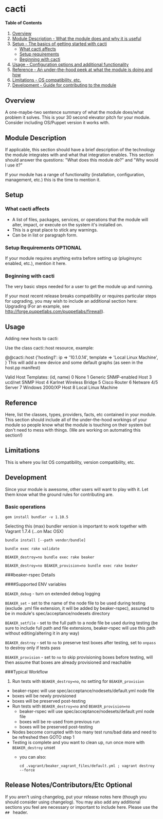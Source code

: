 # cacti

#### Table of Contents

1. [Overview](#overview)
2. [Module Description - What the module does and why it is useful](#module-description)
3. [Setup - The basics of getting started with cacti](#setup)
    * [What cacti affects](#what-cacti-affects)
    * [Setup requirements](#setup-requirements)
    * [Beginning with cacti](#beginning-with-cacti)
4. [Usage - Configuration options and additional functionality](#usage)
5. [Reference - An under-the-hood peek at what the module is doing and how](#reference)
5. [Limitations - OS compatibility, etc.](#limitations)
6. [Development - Guide for contributing to the module](#development)

## Overview

A one-maybe-two sentence summary of what the module does/what problem it solves.
This is your 30 second elevator pitch for your module. Consider including
OS/Puppet version it works with.

## Module Description

If applicable, this section should have a brief description of the technology
the module integrates with and what that integration enables. This section
should answer the questions: "What does this module *do*?" and "Why would I use
it?"

If your module has a range of functionality (installation, configuration,
management, etc.) this is the time to mention it.

## Setup

### What cacti affects

* A list of files, packages, services, or operations that the module will alter,
  impact, or execute on the system it's installed on.
* This is a great place to stick any warnings.
* Can be in list or paragraph form.

### Setup Requirements **OPTIONAL**

If your module requires anything extra before setting up (pluginsync enabled,
etc.), mention it here.

### Beginning with cacti

The very basic steps needed for a user to get the module up and running.

If your most recent release breaks compatibility or requires particular steps
for upgrading, you may wish to include an additional section here: Upgrading
(For an example, see http://forge.puppetlabs.com/puppetlabs/firewall).

## Usage

Adding new hosts to cacti:

Use the class cacti::host resource, example:

@@cacti::host {'hosting1':
  ip       => '10.1.0.14',
  template => 'Local Linux Machine',
}
This will add a new device and some default graphs (as seen in the host.pp manifest)

Valid Host Templates: (id, name)
0	None
1	Generic SNMP-enabled Host
3	ucd/net SNMP Host
4	Karlnet Wireless Bridge
5	Cisco Router
6	Netware 4/5 Server
7	Windows 2000/XP Host
8	Local Linux Machine


## Reference

Here, list the classes, types, providers, facts, etc contained in your module.
This section should include all of the under-the-hood workings of your module so
people know what the module is touching on their system but don't need to mess
with things. (We are working on automating this section!)

## Limitations

This is where you list OS compatibility, version compatibility, etc.

## Development

Since your module is awesome, other users will want to play with it. Let them
know what the ground rules for contributing are.

### Basic operations

```
gem install bundler -v 1.10.5
```
Selecting this (max) bundler version is important to work together with
Vagrant 1.7.4 (...on Mac OSX)

```
bundle install [--path vendor/bundle]
```

```
bundle exec rake validate
```

```
BEAKER_destroy=no bundle exec rake beaker
```
```
BEAKER_destroy=no BEAKER_provision=no bundle exec rake beaker
```

###beaker-rspec Details

####Supported ENV variables

`BEAKER_debug` - turn on extended debug logging

`BEAKER_set` - set to the name of the node file to be used during testing (exclude .yml file extension, it will be added by beaker-rspec), assumed to be in module's spec/acceptance/nodesets directory

`BEAKER_setfile` - set to the full path to a node file be used during testing (be sure to include full path and file extensions, beaker-rspec will use this path without editing/altering it in any way)

`BEAKER_destroy` - set to `no` to preserve test boxes after testing, set to `onpass` to destroy only if tests pass

`BEAKER_provision` - set to `no` to skip provisioning boxes before testing, will then assume that boxes are already provisioned and reachable

###Typical Workflow

1. Run tests with `BEAKER_destroy=no`, no setting for `BEAKER_provision`
  * beaker-rspec will use spec/acceptance/nodesets/default.yml node file
  * boxes will be newly provisioned
  * boxes will be preserved post-testing
* Run tests with `BEAKER_destroy=no` and `BEAKER_provision=no`
  * beaker-rspec will use spec/acceptance/nodesets/default.yml node file
  * boxes will be re-used from previous run
  * boxes will be preserved post-testing
* Nodes become corrupted with too many test runs/bad data and need to be refreshed then GOTO step 1
* Testing is complete and you want to clean up, run once more with `BEAKER_destroy` unset
  * you can also:

        cd .vagrant/beaker_vagrant_files/default.yml ; vagrant destroy --force

## Release Notes/Contributors/Etc **Optional**

If you aren't using changelog, put your release notes here (though you should
consider using changelog). You may also add any additional sections you feel are
necessary or important to include here. Please use the `## ` header.
